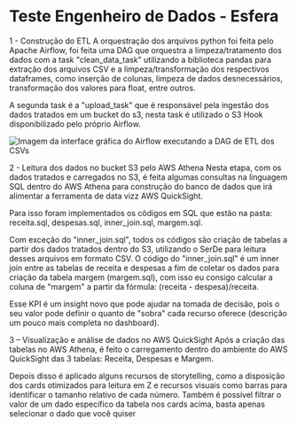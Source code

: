# Teste Engenheiro de Dados - Esfera

1 - Construção do ETL
A orquestração dos arquivos python foi feita pelo Apache Airflow, foi feita uma DAG que orquestra a limpeza/tratamento dos dados com a task "clean_data_task" utilizando a biblioteca pandas para extração dos arquivos CSV e a limpeza/transformação dos respectivos dataframes, como inserção de colunas, limpeza de dados desnecessários, transformação dos valores para float, entre outros.

A segunda task é a "upload_task" que é responsável pela ingestão dos dados tratados em um bucket do s3, nesta task é utilizado o S3 Hook disponibilizado pelo próprio Airflow.

<img src="https://imgbox.com/AHrraJNw" alt="Imagem da interface gráfica do Airflow executando a DAG de ETL dos CSVs">


2 - Leitura dos dados no bucket S3 pelo AWS Athena
Nesta etapa, com os dados tratados e carregados no S3, é feita algumas consultas na linguagem SQL dentro do AWS Athena para construção do banco de dados que irá alimentar a ferramenta de data vizz AWS QuickSight.

Para isso foram implementados os cõdigos em SQL que estão na pasta: receita.sql, despesas.sql, inner_join.sql, margem.sql.

Com exceção do "inner_join.sql", todos os códigos são criação de tabelas a partir dos dados tratados dentro do S3, utilizando o SerDe para leitura desses arquivos em formato CSV. O código do "inner_join.sql" é um inner join entre as tabelas de receita e despesas a fim de coletar os dados para criação da tabela margem (margem.sql), com isso eu consigo calcular a coluna de "margem" a partir da fórmula: (receita - despesa)/receita.

Esse KPI é um insight novo que pode ajudar na tomada de decisão, pois o seu valor pode definir o quanto de "sobra" cada recurso oferece (descrição um pouco mais completa no dashboard).



3 – Visualização e análise de dados no AWS QuickSight
Após a criação das tabelas no AWS Athena, é feito o carregamento dentro do ambiente do AWS QuickSight das 3 tabelas: Receita, Despesas e Margem.

Depois disso é aplicado alguns recursos de storytelling, como a disposição dos cards otimizados para leitura em Z e recursos visuais como barras para identificar o tamanho relativo de cada número. Também é possível filtrar o valor de um dado específico da tabela nos cards acima, basta apenas selecionar o dado que você quiser
